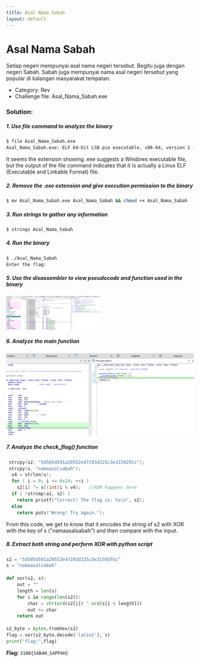 ```yaml
---
title: Asal Nama Sabah
layout: default
---
```


# Asal Nama Sabah

Setiap negeri mempunyai asal nama negeri tersebut. Begitu juga dengan negeri Sabah. Sabah juga mempunyai nama asal negeri tersebut yang popular di kalangan masyarakat tempatan.

- Category: Rev
- Challenge file: Asal\_Nama\_Sabah.exe

### Solution:

##### 1. Use file command to analyze the binary
```sh
$ file Asal_Nama_Sabah.exe 
Asal_Nama_Sabah.exe: ELF 64-bit LSB pie executable, x86-64, version 1 (SYSV), dynamically linked, interpreter /lib64/ld-linux-x86-64.so.2, BuildID[sha1]=950e7949238a5f9fb61caa5d8735ac78615b2814, for GNU/Linux 3.2.0, not stripped
```
It seems the extension showing .exe suggests a Windows executable file, but the output of the file command indicates that it is actually a Linux ELF (Executable and Linkable Format) file. 

##### 2. Remove the .exe extension and give execution permission to the binary
```sh
$ mv Asal_Nama_Sabah.exe Asal_Nama_Sabah && chmod +x Asal_Nama_Sabah
```

##### 3. Run strings to gather any information
```sh
$ strings Asal_Nama_Sabah
```

##### 4. Run the binary
```sh
$ ./Asal_Nama_Sabah
Enter the flag:
```

##### 5. Use the disassembler to view pseudocode and function used in the binary
<a href="ida1.png">
    <img src="ida1.png" alt="ida1" style="width: 50%; height: 50%;">
</a>


##### 6. Analyze the main function
<a href="ida2.png">
    <img src="ida2.png" alt="ida1">
</a>

##### 7. Analyze the check\_flag() function
```c
 strcpy(s2, "5d505d591a20552e47293d325c3e3159291c");
 strcpy(s, "namaasalsabah");
  v4 = strlen(s);
  for ( i = 0; i <= 0x24; ++i )
    s2[i] ^= s[(int)i % v4];   //XOR happens here
  if ( !strcmp(a1, s2) )       
    return printf("Correct! The flag is: %s\n", s2);
  else
    return puts("Wrong! Try again.");
```
From this code, we get to know that it encodes the string of s2 with XOR with the key of s ("namaasalsabah") and then compare with the input. 

##### 8. Extract both string and perform XOR with python script
```py
s2 = "5d505d591a20552e47293d325c3e3159291c"
s = "namaasalsabah"

def xor(s2, s):
    out = ""
    length = len(s)
    for i in range(len(s2)):
        char = chr(ord(s2[i]) ^ ord(s[i % length]))
        out += char
    return out  

s2_byte = bytes.fromhex(s2)
flag = xor(s2_byte.decode('latin1'), s)
print("flag:",flag)
```

**Flag:** `3108{S4B4H_S4PP4H}`



